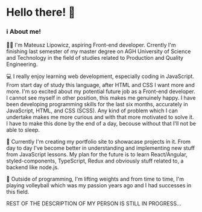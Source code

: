 # Hello there! 👋

### ℹ️ About me!

🧑‍🎓  I'm Mateusz Lipowicz, aspiring Front-end developer. Crrently I'm finishing last semester of my master degree on AGH University of Science and Technology in the field of studies related to Production and Quality Engineering. 

💻  I really enjoy learning web development, especially coding in JavaScript. From start day of study this language, after HTML and CSS I want more and more. I'm so excited about my potential future job as a Front-end developer. I cannot see myself in other position, this makes me genuinely happy. I have been developing programming skills for the last six months, accurately in JavaScript, HTML, and CSS (SCSS). Any kind of problem which I can undertake makes me more curious and with that more motivated to solve it. I have to make this done by the end of a day, becouse without that I'll not be able to sleep.

🧔  Currently I'm creating my portfolio site to showacase projects in it. From day to day I've become better in understanding and implementing new stuff from JavaScript lessons. My plan for the future is to learn React/Angular, styled-components, TypeScript, Redux and obviously stuff related to, a backend like node.js. 

🏐  Outside of programming, I'm lifting weights and from time to time, I'm playing volleyball which was my passion years ago and I had successes in this field. 


REST OF THE DESCRIPTION OF MY PERSON IS STILL IN PROGRESS...
